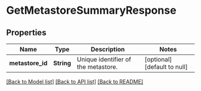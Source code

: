 # GetMetastoreSummaryResponse
## Properties

| Name | Type | Description | Notes |
|------------ | ------------- | ------------- | -------------|
| **metastore\_id** | **String** | Unique identifier of the metastore. | [optional] [default to null] |

[[Back to Model list]](../README.md#documentation-for-models) [[Back to API list]](../README.md#documentation-for-api-endpoints) [[Back to README]](../README.md)


